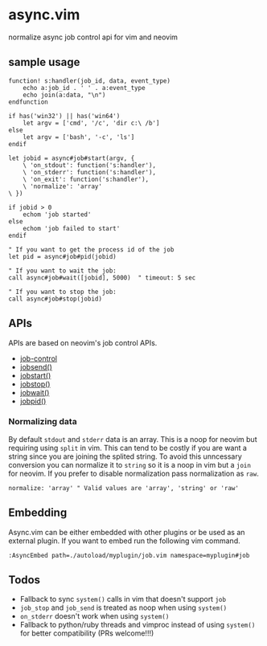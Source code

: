 # async.vim
normalize async job control api for vim and neovim

## sample usage

```vim
function! s:handler(job_id, data, event_type)
    echo a:job_id . ' ' . a:event_type
    echo join(a:data, "\n")
endfunction

if has('win32') || has('win64')
    let argv = ['cmd', '/c', 'dir c:\ /b']
else
    let argv = ['bash', '-c', 'ls']
endif

let jobid = async#job#start(argv, {
    \ 'on_stdout': function('s:handler'),
    \ 'on_stderr': function('s:handler'),
    \ 'on_exit': function('s:handler'),
    \ 'normalize': 'array'
\ })

if jobid > 0
    echom 'job started'
else
    echom 'job failed to start'
endif

" If you want to get the process id of the job
let pid = async#job#pid(jobid)

" If you want to wait the job:
call async#job#wait([jobid], 5000)  " timeout: 5 sec

" If you want to stop the job:
call async#job#stop(jobid)
```

## APIs

APIs are based on neovim's job control APIs.

* [job-control](https://neovim.io/doc/user/job_control.html#job-control)
* [jobsend()](https://neovim.io/doc/user/eval.html#jobsend%28%29)
* [jobstart()](https://neovim.io/doc/user/eval.html#jobstart%28%29)
* [jobstop()](https://neovim.io/doc/user/eval.html#jobstop%28%29)
* [jobwait()](https://neovim.io/doc/user/eval.html#jobwait%28%29)
* [jobpid()](https://neovim.io/doc/user/eval.html#jobpid%28%29)

### Normalizing data

By default `stdout` and `stderr` data is an array. This is a noop for neovim
but requiring using `split` in vim. This can tend to be costly if you are want
a string since you are joining the splited string. To avoid this unncessary
conversion you can normalize it to `string` so it is a noop in vim but a `join`
for neovim. If you prefer to disable normalization pass normalization as `raw`.

```
normalize: 'array' " Valid values are 'array', 'string' or 'raw'
```

## Embedding

Async.vim can be either embedded with other plugins or be used as an external plugin.
If you want to embed run the following vim command.

```vim
:AsyncEmbed path=./autoload/myplugin/job.vim namespace=myplugin#job
```

## Todos
* Fallback to sync `system()` calls in vim that doesn't support `job`
* `job_stop` and `job_send` is treated as noop when using `system()`
* `on_stderr` doesn't work when using `system()`
* Fallback to python/ruby threads and vimproc instead of using `system()` for better compatibility (PRs welcome!!!)
